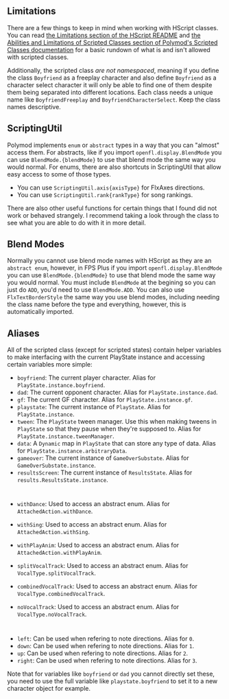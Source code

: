 ## Limitations 

There are a few things to keep in mind when working with HScript classes. You can read [the Limitations section of the HScript README](https://github.com/HaxeFoundation/hscript?tab=readme-ov-file#limitations) and [the Abilities and Limitations of Scripted Classes section of Polymod's Scripted Classes documentation](https://polymod.io/docs/scripted-classes/) for a basic rundown of what is and isn't allowed with scripted classes. 

Additionally, the scripted class *are not namespaced*, meaning if you define the class `Boyfriend` as a freeplay character and also define `Boyfriend` as a character select character it will only be able to find one of them despite them being separated into different locations. Each class needs a unique name like `BoyfriendFreeplay` and `BoyfriendCharacterSelect`. Keep the class names descriptive.

## ScriptingUtil

Polymod implements `enum` or `abstract` types in a way that you can "almost" access them.
For abstracts, like if you import `openfl.display.BlendMode` you can use `BlendMode.{blendMode}` to use that blend mode the same way you would normal.
For enums, there are also shortcuts in ScriptingUtil that allow easy access to some of those types.

- You can use `ScriptingUtil.axis{axisType}` for FlxAxes directions.
- You can use `ScriptingUtil.rank{rankType}` for song rankings.

There are also other useful functions for certain things that I found did not work or behaved strangely. I recommend taking a look through the class to see what you are able to do with it in more detail.

## Blend Modes

Normally you cannot use blend mode names with HScript as they are an `abstract enum`, however, in FPS Plus if you import `openfl.display.BlendMode` you can use `BlendMode.{blendMode}` to use that blend mode the same way you would normal. You must include `BlendMode` at the begining so you can just do `ADD`, you'd need to use `BlendMode.ADD`. You can also use `FlxTextBorderStyle` the same way you use blend modes, including needing the class name before the type and everything, however, this is automatically imported.

## Aliases

All of the scripted class (except for scripted states) contain helper variables to make interfacing with the current PlayState instance and accessing certain variables more simple:

- `boyfriend`: The current player character. Alias for `PlayState.instance.boyfriend`.
- `dad`: The current opponent character. Alias for `PlayState.instance.dad`.
- `gf`: The current GF character. Alias for `PlayState.instance.gf`.
- `playstate`: The current instance of `PlayState`. Alias for `PlayState.instance`.
- `tween`: The `PlayState` tween manager. Use this when making tweens in `PlayState` so that they pause when they're supposed to. Alias for `PlayState.instance.tweenManager`.
- `data`: A `Dynamic` map in `PlayState` that can store any type of data. Alias for `PlayState.instance.arbitraryData`.
- `gameover`: The current instance of `GameOverSubstate`. Alias for `GameOverSubstate.instance`.
- `resultsScreen`: The current instance of `ResultsState`. Alias for `results.ResultsState.instance`.
#
- `withDance`: Used to access an abstract enum. Alias for `AttachedAction.withDance`.
- `withSing`: Used to access an abstract enum. Alias for `AttachedAction.withSing`.
- `withPlayAnim`: Used to access an abstract enum. Alias for `AttachedAction.withPlayAnim`.

- `splitVocalTrack`: Used to access an abstract enum. Alias for `VocalType.splitVocalTrack`.
- `combinedVocalTrack`: Used to access an abstract enum. Alias for `VocalType.combinedVocalTrack`.
- `noVocalTrack`: Used to access an abstract enum. Alias for `VocalType.noVocalTrack`.
#
- `left`: Can be used when refering to note directions. Alias for `0`.
- `down`: Can be used when refering to note directions. Alias for `1`.
- `up`: Can be used when refering to note directions. Alias for `2`.
- `right`: Can be used when refering to note directions. Alias for `3`.

Note that for variables like `boyfriend` or `dad` you cannot directly set these, you need to use the full variable like `playstate.boyfriend` to set it to a new character object for example.